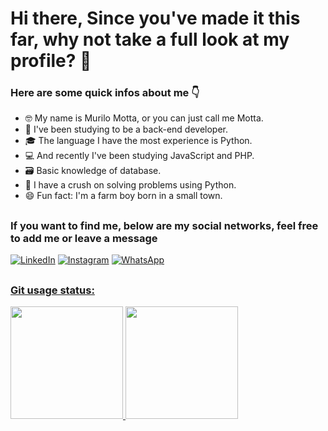 # Hi there, Since you've made it this far, why not take a full look at my profile?	:thinking:

### Here are some quick infos about me :point_down:

- :nerd_face: My name is Murilo Motta, or you can just call me Motta.
- 🌱 I've been studying to be a back-end developer.
- :mortar_board: The language I have the most experience is Python.
- :computer: And recently I've been studying JavaScript and PHP.
- :card_file_box: Basic knowledge of database.
- :iphone: I have a crush on solving problems using Python.
- :smile: Fun fact: I'm a farm boy born in a small town.

##

### If you want to find me, below are my social networks, feel free to add me or leave a message

<a href="https://www.linkedin.com/in/murilo-guizelin"><img alt="LinkedIn" src="https://img.shields.io/badge/linkedin-%230077B5.svg?style=for-the-badge&logo=linkedin&logoColor=white"/></a> <a href="https://www.instagram.com/murilomott/?hl=pt-br/"><img alt="Instagram" src="https://img.shields.io/badge/Instagram-%23E4405F.svg?style=for-the-badge&logo=Instagram&logoColor=white"/></a>  <a href="https://api.whatsapp.com/send?phone=5565999792209"><img alt="WhatsApp" src="https://img.shields.io/badge/WhatsApp-25D366?style=for-the-badge&logo=whatsapp&logoColor=white"/></a>  <a href="https://t.me/CleonildoJunior">

##

 ### Git usage status:
  <div>
  <a href="https://github.com/MottaMurilo">
  <img height="180em" src="https://github-readme-stats.vercel.app/api?username=MottaMurilo&show_icons=true&theme=chartreuse-dark&include_all_commits=true&count_private=true"/>
  <img height="180em" src="https://github-readme-stats.vercel.app/api/top-langs/?username=MottaMurilo&layout=compact&langs_count=7&theme=chartreuse-dark"/>
</div> 
